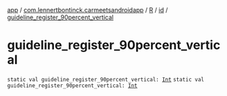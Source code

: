 [app](../../../index.md) / [com.lennertbontinck.carmeetsandroidapp](../../index.md) / [R](../index.md) / [id](index.md) / [guideline_register_90percent_vertical](./guideline_register_90percent_vertical.md)

# guideline_register_90percent_vertical

`static val guideline_register_90percent_vertical: `[`Int`](https://kotlinlang.org/api/latest/jvm/stdlib/kotlin/-int/index.html)
`static val guideline_register_90percent_vertical: `[`Int`](https://kotlinlang.org/api/latest/jvm/stdlib/kotlin/-int/index.html)